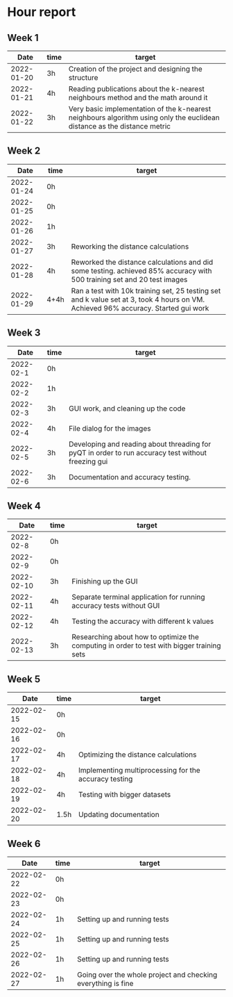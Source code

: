 #  Hour report

## Week 1

Date       | time | target |
-----------|------|--------|
2022-01-20 | 3h   | Creation of the project and designing the structure|
2022-01-21 | 4h   | Reading publications about the k-nearest neighbours method and the math around it |
2022-01-22 | 3h   | Very basic implementation of the k-nearest neighbours algorithm using only the euclidean distance as the distance metric |

## Week 2

Date       | time | target |
-----------|------|--------|
2022-01-24 | 0h   |  |
2022-01-25 | 0h   |  |
2022-01-26 | 1h   |  |
2022-01-27 | 3h   |  Reworking the distance calculations|
2022-01-28 | 4h   |  Reworked the distance calculations and did some testing. achieved 85% accuracy with 500 training set and 20 test images|
2022-01-29 | 4+4h   |  Ran a test with 10k training set, 25 testing set and k value set at 3, took 4 hours on VM. Achieved 96% accuracy. Started gui work|

## Week 3

Date       | time | target |
-----------|------|--------|
2022-02-1 | 0h   |  |
2022-02-2 | 1h   |  |
2022-02-3 | 3h   | GUI work, and cleaning up the code|
2022-02-4 | 4h   |File dialog for the images|
2022-02-5 | 3h   |Developing and reading about threading for pyQT in order to run accuracy test without freezing gui|
2022-02-6 | 3h   | Documentation and accuracy testing.|

## Week 4

Date       | time | target |
-----------|------|--------|
2022-02-8 | 0h   |  |
2022-02-9 | 0h   |  |
2022-02-10 | 3h   | Finishing up the GUI|
2022-02-11 | 4h   | Separate terminal application for running accuracy tests without GUI|
2022-02-12 | 4h   |Testing the accuracy with different k values|
2022-02-13 | 3h   | Researching about how to optimize the computing in order to test with bigger training sets|

## Week 5

Date       | time | target |
-----------|------|--------|
2022-02-15 | 0h   |  |
2022-02-16 | 0h   |  |
2022-02-17 | 4h   | Optimizing the distance calculations|
2022-02-18 | 4h   | Implementing multiprocessing for the accuracy testing|
2022-02-19 | 4h   |Testing with bigger datasets|
2022-02-20 | 1.5h   | Updating documentation |

## Week 6

Date       | time | target |
-----------|------|--------|
2022-02-22 | 0h   |  |
2022-02-23 | 0h   |  |
2022-02-24 | 1h   | Setting up and running tests|
2022-02-25 | 1h   |Setting up and running tests|
2022-02-26 | 1h   |Setting up and running tests|
2022-02-27 | 1h   | Going over the whole project and checking everything is fine |
